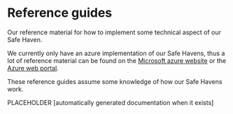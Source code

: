 # Reference guides

Our reference material for how to implement some technical aspect of our Safe Haven.

We currently only have an azure implementation of our Safe Havens, thus a lot of reference material can be found on the [Microsoft azure website](https://azure.microsoft.com/en-gb/) or the [Azure web portal](https://azure.microsoft.com/en-gb/features/azure-portal/).

These reference guides assume some knowledge of how our Safe Havens work.

PLACEHOLDER [automatically generated documentation when it exists]
